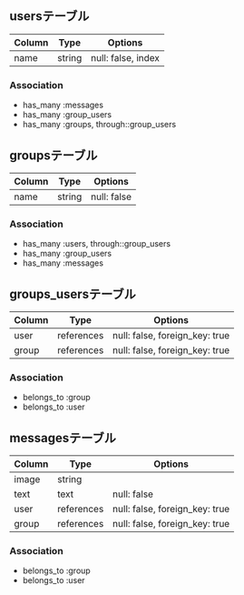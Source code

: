 ## usersテーブル
|Column|Type|Options|
|------|----|-------|
|name|string|null: false, index|
 ### Association
 - has_many :messages
 - has_many :group_users
 - has_many :groups, through::group_users 


 ## groupsテーブル
|Column|Type|Options|
|------|----|-------|
|name|string|null: false|
### Association
- has_many :users, through::group_users
- has_many :group_users
- has_many :messages


## groups_usersテーブル
|Column|Type|Options|
|------|----|-------|
|user|references|null: false, foreign_key: true|
|group|references|null: false, foreign_key: true|
### Association
- belongs_to :group
- belongs_to :user


## messagesテーブル
|Column|Type|Options|
|------|----|-------|
|image|string||
|text|text|null: false|
|user|references|null: false, foreign_key: true|
|group|references|null: false, foreign_key: true|
### Association
- belongs_to :group
- belongs_to :user












